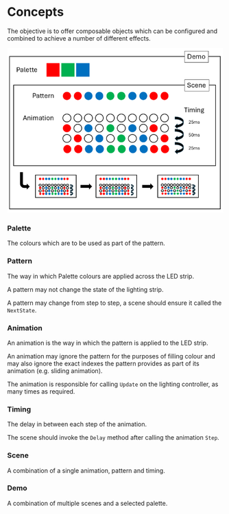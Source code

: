 # Concepts

The objective is to offer composable objects which can be configured and combined to achieve a number of different effects.

![Conceptual Diagram](diagram.png)

### Palette

The colours which are to be used as part of the pattern.

### Pattern

The way in which Palette colours are applied across the LED strip.

A pattern may not change the state of the lighting strip.

A pattern may change from step to step, a scene should ensure it called the ```NextState```.

### Animation

An animation is the way in which the pattern is applied to the LED strip.

An animation may ignore the pattern for the purposes of filling colour and may also ignore the exact indexes the pattern provides as part of its animation (e.g. sliding animation).

The animation is responsible for calling ```Update``` on the lighting controller, as many times as required.

### Timing

The delay in between each step of the animation.

The scene should invoke the ```Delay``` method after calling the animation ```Step```.

### Scene

A combination of a single animation, pattern and timing.

### Demo

A combination of multiple scenes and a selected palette.

